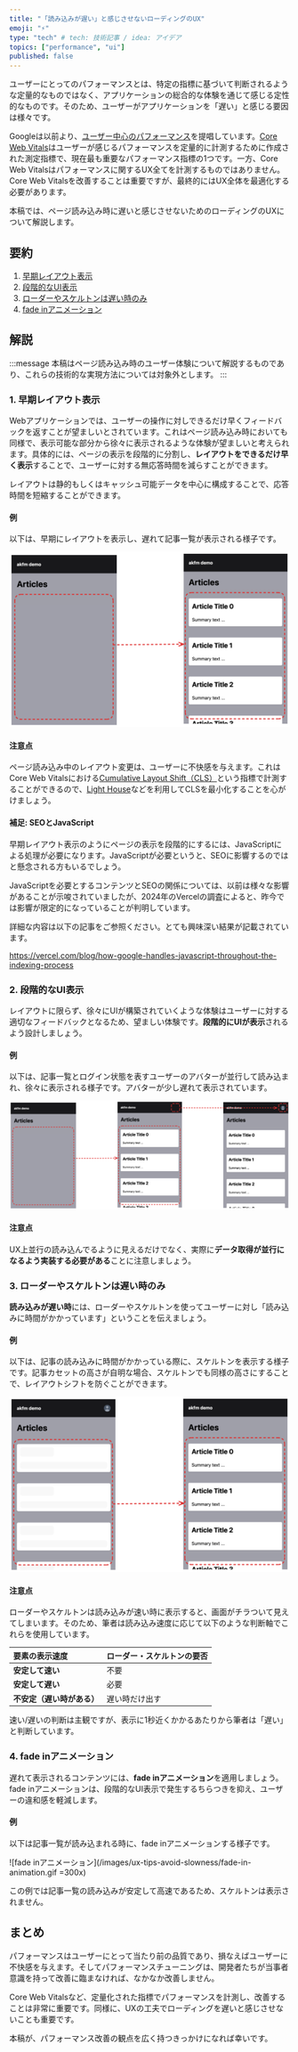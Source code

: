 ```yaml
---
title: "「読み込みが遅い」と感じさせないローディングのUX"
emoji: "⚡️"
type: "tech" # tech: 技術記事 / idea: アイデア
topics: ["performance", "ui"]
published: false
---
```


ユーザーにとってのパフォーマンスとは、特定の指標に基づいて判断されるような定量的なものではなく、アプリケーションの総合的な体験を通じて感じる定性的なものです。そのため、ユーザーがアプリケーションを「遅い」と感じる要因は様々です。

Googleは以前より、[ユーザー中心のパフォーマンス](https://web.dev/articles/user-centric-performance-metrics?hl=ja)を提唱しています。[Core Web Vitals](https://developers.google.com/search/docs/appearance/core-web-vitals?hl=ja)はユーザーが感じるパフォーマンスを定量的に計測するために作成された測定指標で、現在最も重要なパフォーマンス指標の1つです。一方、Core Web Vitalsはパフォーマンスに関するUX全てを計測するものではありません。Core Web Vitalsを改善することは重要ですが、最終的にはUX全体を最適化する必要があります。

本稿では、ページ読み込み時に遅いと感じさせないためのローディングのUXについて解説します。

## 要約

1. [早期レイアウト表示](#1-早期レイアウト表示)
2. [段階的なUI表示](#2-段階的なUI表示)
3. [ローダーやスケルトンは遅い時のみ](#3-ローダーやスケルトンは遅い時のみ)
4. [fade inアニメーション](#4-fade-inアニメーション)

## 解説

:::message
本稿はページ読み込み時のユーザー体験について解説するものであり、これらの技術的な実現方法については対象外とします。
:::

### 1. 早期レイアウト表示

Webアプリケーションでは、ユーザーの操作に対しできるだけ早くフィードバックを返すことが望ましいとされています。これはページ読み込み時においても同様で、表示可能な部分から徐々に表示されるような体験が望ましいと考えられます。具体的には、ページの表示を段階的に分割し、**レイアウトをできるだけ早く表示**することで、ユーザーに対する無応答時間を減らすことができます。

レイアウトは静的もしくはキャッシュ可能データを中心に構成することで、応答時間を短縮することができます。

#### 例

以下は、早期にレイアウトを表示し、遅れて記事一覧が表示される様子です。

![レイアウト表示](/images/ux-tips-avoid-slowness/layout.png)

#### 注意点

ページ読み込み中のレイアウト変更は、ユーザーに不快感を与えます。これはCore Web Vitalsにおける[Cumulative Layout Shift（CLS）](https://web.dev/articles/cls?hl=ja)という指標で計測することができるので、[Light House](https://developer.chrome.com/docs/lighthouse/overview?hl=ja)などを利用してCLSを最小化することを心がけましょう。

#### 補足: SEOとJavaScript

早期レイアウト表示のようにページの表示を段階的にするには、JavaScriptによる処理が必要になります。JavaScriptが必要というと、SEOに影響するのではと懸念される方もいるでしょう。

JavaScriptを必要とするコンテンツとSEOの関係については、以前は様々な影響があることが示唆されていましたが、2024年のVercelの調査によると、昨今では影響が限定的になっていることが判明しています。

詳細な内容は以下の記事をご参照ください。とても興味深い結果が記載されています。

https://vercel.com/blog/how-google-handles-javascript-throughout-the-indexing-process

### 2. 段階的なUI表示

レイアウトに限らず、徐々にUIが構築されていくような体験はユーザーに対する適切なフィードバックとなるため、望ましい体験です。**段階的にUIが表示**されるよう設計しましょう。

#### 例

以下は、記事一覧とログイン状態を表すユーザーのアバターが並行して読み込まれ、徐々に表示される様子です。アバターが少し遅れて表示されています。

![段階的なUI表示](/images/ux-tips-avoid-slowness/concurrent-load.png)

#### 注意点

UX上並行の読み込んでるように見えるだけでなく、実際に**データ取得が並行になるよう実装する必要がある**ことに注意しましょう。

### 3. ローダーやスケルトンは遅い時のみ

**読み込みが遅い時**には、ローダーやスケルトンを使ってユーザーに対し「読み込みに時間がかかっています」ということを伝えましょう。

#### 例

以下は、記事の読み込みに時間がかかっている際に、スケルトンを表示する様子です。記事カセットの高さが自明な場合、スケルトンでも同様の高さにすることで、レイアウトシフトを防ぐことができます。

![ローダーやスケルトンは遅い時のみ](/images/ux-tips-avoid-slowness/skeleton.png)

#### 注意点

ローダーやスケルトンは読み込みが速い時に表示すると、画面がチラついて見えてしまいます。そのため、筆者は読み込み速度に応じて以下のような判断軸でこれらを使用しています。

| 要素の表示速度             | ローダー・スケルトンの要否 |
| :------------------------- | :------------------------- |
| **安定して速い**           | 不要                       |
| **安定して遅い**           | 必要                       |
| **不安定（遅い時がある）** | 遅い時だけ出す             |

速い/遅いの判断は主観ですが、表示に1秒近くかかるあたりから筆者は「遅い」と判断しています。

### 4. fade inアニメーション

遅れて表示されるコンテンツには、**fade inアニメーション**を適用しましょう。fade inアニメーションは、段階的なUI表示で発生するちらつきを抑え、ユーザーの違和感を軽減します。

#### 例

以下は記事一覧が読み込まれる時に、fade inアニメーションする様子です。

![fade inアニメーション](/images/ux-tips-avoid-slowness/fade-in-animation.gif =300x)

この例では記事一覧の読み込みが安定して高速であるため、スケルトンは表示されません。

## まとめ

パフォーマンスはユーザーにとって当たり前の品質であり、損なえばユーザーに不快感を与えます。そしてパフォーマンスチューニングは、開発者たちが当事者意識を持って改善に臨まなければ、なかなか改善しません。

Core Web Vitalsなど、定量化された指標でパフォーマンスを計測し、改善することは非常に重要です。同様に、UXの工夫でローディングを遅いと感じさせないことも重要です。

本稿が、パフォーマンス改善の観点を広く持つきっかけになれば幸いです。
